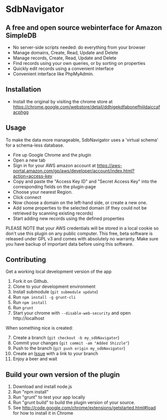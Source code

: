 SdbNavigator
=============

A free and open source webinterface for Amazon SimpleDB
-------

* No server-side scripts needed: do everything from your browser
* Manage domains, Create, Read, Update and Delete
* Manage records, Create, Read, Update and Delete
* Find records using your own queries, or by sorting on properties
* Quickly edit records using a convenient interface
* Convenient interface like PhpMyAdmin. 

Installation
-----------

- Install the original by visiting the chrome store at https://chrome.google.com/webstore/detail/ddhigekdfabonefhiildaiccafacphgg

Usage
-----

To make the data more manageable, SdbNavigator uses a 'virtual schema' for a schema-less database.

* Fire up Google Chrome and the plugin
* Open a new tab
* Sign in for your AWS amazon account at https://aws-portal.amazon.com/gp/aws/developer/account/index.html?action=access-key
* Copy and paste the "Access Key ID" and "Secret Access Key" into the corresponding fields on the plugin-page
* Choose your nearest Region.
* Click connect
* Now choose a domain on the left-hand side, or create a new one.
* Add some properties to the selected domain (if they could not be retrieved by scanning existing records)
* Start adding new records using the defined properties

PLEASE NOTE that your AWS credentials will be stored in a local cookie so don't use this plugin on any public computer.
This free, beta software is released under GPL v3 and comes with absolutely no warranty. Make sure you have backup of
important data before using this software.

Contributing
------------

Get a working local development version of the app
1. Fork it on Github.
2. Clone to your development environment
3. Install submodule (```git submodule update```)
4. Run ```npm install -g grunt-cli```
5. Run ```npm install```
6. Run ```grunt```
7. Start your chrome with ```--disable-web-security``` and open http://localhost

When something nice is created:

7. Create a branch (`git checkout -b my_sdbNavigator`)
8. Commit your changes (`git commit -am "Added Shizzle"`)
9. Push to the branch  (`git push origin my_sdbNavigator`)
10. Create an [Issue][1] with a link to your branch
11. Enjoy a beer and wait

[1]: https://github.com/Reggino/SdbNavigator/issues

Build your own version of the plugin
--------

1. Download and install node.js
2. Run "npm install"
3. Run "grunt" to test your app locally 
4. Run "grunt build" to build the plugin version of your source.
4. See http://code.google.com/chrome/extensions/getstarted.html#load for how to install it in Chrome
